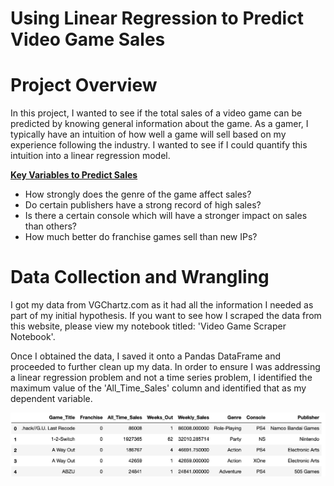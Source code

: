 # Using Linear Regression to Predict Video Game Sales

# Project Overview

In this project, I wanted to see if the total sales of a video game can be predicted by knowing general information about the game. As a gamer, I typically have an intuition of how well a game will sell based on my experience following the industry. I wanted to see if I could quantify this intuition into a linear regression model.

<u><b> Key Variables to Predict Sales </b></u>
<br>
* How strongly does the genre of the game affect sales?
* Do certain publishers have a strong record of high sales?
* Is there a certain console which will have a stronger impact on sales than others?
* How much better do franchise games sell than new IPs? 

# Data Collection and Wrangling

I got my data from VGChartz.com as it had all the information I needed as part of my initial hypothesis. If you want to see how I scraped the data from this website, please view my notebook titled: 'Video Game Scraper Notebook'.

Once I obtained the data, I saved it onto a Pandas DataFrame and proceeded to further clean up my data. In order to ensure I was addressing a linear regression problem and not a time series problem, I identified the maximum value of the 'All_Time_Sales' column and identified that as my dependent variable. 

<p align="center">
  <img src="./Images/Final DataFrame.png" title="Data Collected">
</p>


